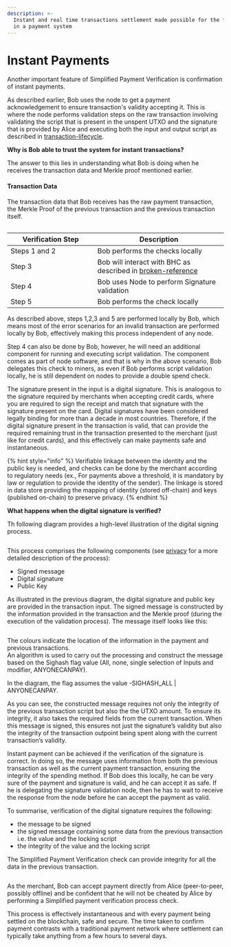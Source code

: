 ```yaml
---
description: >-
  Instant and real time transactions settlement made possible for the first time
  in a payment system
---
```


# Instant Payments

Another important feature of Simplified Payment Verification is confirmation of instant payments.

As described earlier, Bob uses the node to get a payment acknowledgement to ensure transaction's validity accepting it. This is where the node performs validation steps on the raw transaction involving validating the script that is present in the unspent UTXO and the signature that is provided by Alice and executing both the input and output script as described in [transaction-lifecycle](../transaction-lifecycle/ "mention").

**Why is Bob able to trust the system for instant transactions?**

The answer to this lies in understanding what Bob is doing when he receives the transaction data and Merkle proof mentioned earlier.

#### Transaction Data

The transaction data that Bob receives has the raw payment transaction, the Merkle Proof of the previous transaction and the previous transaction itself.

<figure><img src="https://github.com/jonesjBSV/bsv-skills-center/blob/master/bsv-skills-center/bsv-protocol-documentation/.gitbook/assets/LightClientsandSPVInfastructures_Slide02%20(1).png" alt=""><figcaption></figcaption></figure>

<table><thead><tr><th width="186">Verification Step</th><th>Description</th></tr></thead><tbody><tr><td>Steps 1 and 2</td><td>Bob performs the checks locally</td></tr><tr><td>Step 3</td><td>Bob will interact with BHC as described in <a data-mention href="../../bsv-skills-center/bsv-protocol-documentation/light-clients-and-spv-processes/simplified-payment-verification-spv/broken-reference/">broken-reference</a></td></tr><tr><td>Step 4</td><td>Bob uses Node to perform Signature validation</td></tr><tr><td>Step 5</td><td>Bob performs the check locally</td></tr></tbody></table>

As described above, steps 1,2,3 and 5 are performed locally by Bob, which means most of the error scenarios for an invalid transaction are performed locally by Bob, effectively making this process independent of any node.

Step 4 can also be done by Bob, however, he will need an additional component for running and executing script validation. The component comes as part of node software, and that is why in the above scenario, Bob delegates this check to miners, as even if Bob performs script validation locally, he is still dependent on nodes to provide a double spend check.

The signature present in the input is a digital signature. This is analogous to the signature required by merchants when accepting credit cards, where you are required to sign the receipt and match that signature with the signature present on the card. Digital signatures have been considered legally binding for more than a decade in most countries. Therefore, if the digital signature present in the transaction is valid, that can provide the required remaining trust in the transaction presented to the merchant (just like for credit cards), and this effectively can make payments safe and instantaneous.

{% hint style="info" %}
Verifiable linkage between the identity and the public key is needed, and checks can be done by the merchant according to regulatory needs (ex., For payments above a threshold, it is mandatory by law or regulation to provide the identity of the sender). The linkage is stored in data store providing the mapping of identity (stored off-chain) and keys (published on-chain) to preserve privacy.
{% endhint %}

**What happens when the digital signature is verified?**

Th following diagram provides a high-level illustration of the digital signing process.

<figure><img src="https://github.com/jonesjBSV/bsv-skills-center/blob/master/bsv-skills-center/bsv-protocol-documentation/.gitbook/assets/LightClientsandSPVInfastructures_Slide03%20(1).png" alt=""><figcaption></figcaption></figure>

This process comprises the following components (see [privacy](../privacy/ "mention") for a more detailed description of the process):

* Signed message
* Digital signature
* Public Key

As illustrated in the previous diagram, the digital signature and public key are provided in the transaction input. The signed message is constructed by the information provided in the transaction and the Merkle proof (during the execution of the validation process). The message itself looks like this:

<figure><img src="https://github.com/jonesjBSV/bsv-skills-center/blob/master/bsv-skills-center/bsv-protocol-documentation/.gitbook/assets/LightClientsandSPVInfastructures_Slide04%20(1).png" alt=""><figcaption></figcaption></figure>

The colours indicate the location of the information in the payment and previous transactions.\
An algorithm is used to carry out the processing and construct the message based on the Sighash flag value (All, none, single selection of Inputs and modifier, ANYONECANPAY).

In the diagram, the flag assumes the value -SIGHASH\_ALL | ANYONECANPAY.

As you can see, the constructed message requires not only the integrity of the previous transaction script but also the the UTXO amount. To ensure its integrity, it also takes the required fields from the current transaction. When this message is signed, this ensures not just the signature’s validity but also the integrity of the transaction outpoint being spent along with the current transaction’s validity.

Instant payment can be achieved if the verification of the signature is correct. In doing so, the message uses information from both the previous transaction as well as the current payment transaction, ensuring the integrity of the spending method. If Bob does this locally, he can be very sure of the payment and signature is valid, and he can accept it as safe. If he is delegating the signature validation node, then he has to wait to receive the response from the node before he can accept the payment as valid.

To summarise, verification of the digital signature requires the following:

* the message to be signed
* the signed message containing some data from the previous transaction i.e. the value and the locking script
* the integrity of the value and the locking script

The Simplified Payment Verification check can provide integrity for all the data in the previous transaction.

<figure><img src="https://github.com/jonesjBSV/bsv-skills-center/blob/master/bsv-skills-center/bsv-protocol-documentation/.gitbook/assets/LightClientsandSPVInfastructures_Slide05%20(1).png" alt=""><figcaption></figcaption></figure>

As the merchant, Bob can accept payment directly from Alice (peer-to-peer, possibly offline) and be confident that he will not be cheated by Alice by performing a Simplified payment verification process check.

This process is effectively instantaneous and with every payment being settled on the blockchain, safe and secure. The time taken to confirm payment contrasts with a traditional payment network where settlement can typically take anything from a few hours to several days.
